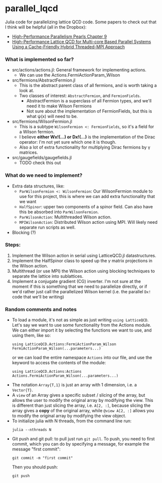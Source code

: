 # parallel_lqcd
Julia code for parallelizing lattice QCD code. Some papers to check out that I think will be helpful (all in the Dropbox):
- [High-Performance Parallelism Pearls Chapter 9](https://github.com/poare/parallel_lqcd/blob/main/Chapter-9---Wilson-Dslash-Kernel-From-Lattice_2015_High-Performance-Parallel.pdf)
- [High-Performance Lattice QCD for Multi-core Based Parallel Systems Using a Cache-Friendly Hybrid Threaded-MPI Approach](https://ieeexplore.ieee.org/stamp/stamp.jsp?tp=&arnumber=6114421)

### What is implemented so far?
- src/actions/actions.jl: General framework for implementing actions.
  - We can use the Actions.FermiActionParam_Wilson
- src/fermions/AbstractFermion.jl
  - This is the abstract parent class of all fermions, and is worth taking a look at.
  - Two classes of interest: ```AbstractFermion```, and ```FermionFields```.
    - AbstractFermion is a superclass of all Fermion types, and we'll need it to make Wilson Fermions
    - Not sure about the implementation of FermionFields, but this is what ψ(x) will need to be.
- src/fermions/WilsonFermion.jl
  - This is a subtype ```WilsonFermion <: FermionFields```, so it's a field for a Wilson fermion.
  - I believe **either Wx!(...) or Dx!(...)** is the implementation of the Dirac operator: I'm not yet sure which one it is though.
  - Also a lot of extra functionality for multiplying Dirac fermions by γ matrices.
- src/gaugefields/gaugefields.jl
  - TODO check this out

### What do we need to implement?
- Extra data structures, like:
  - ```ParWilsonFermion <: WilsonFermion```: Our WilsonFermion module to use for this project, this is where we can add extra functionality that we want
  - ```HalfSpinor```: upper two components of a spinor field. Can also have this be absorbed into ```ParWilsonFermion```.
  - ```ParWilsonAction```: Multithreaded Wilson action.
  - ```MPIWilsonAction```: Distributed Wilson action using MPI. Will likely need separate run scripts as well.
- Blocking (?)

### Steps:
1. Implement the Wilson action in serial using LatticeQCD.jl datastructures.
2. Implement the HalfSpinor class to speed up the $\gamma$ matrix projections in the Wilson action.
3. Multithread (or use MPI) the Wilson action using blocking techniques to separate the lattice into sublattices.
4. Implement a conjugate gradient (CG) inverter. I'm not sure at the moment if this is something that we need to parallelize directly, or if we'd rather just call the parallelized Wilson kernel (i.e. the parallel ```Dx!``` code that we'll be writing)

### Random comments and notes
- To load a module, it's not as simple as just writing ```using LatticeQCD```. Let's say we want to use some functionality from the Actions module. We can either import it by selecting the functions we want to use, and using them, like so:
  ```
  using LatticeQCD.Actions:FermiActionParam_Wilson
  FermiActionParam_Wilson(...parameters...)
  ```
  or we can load the entire namespace ```Actions``` into our file, and use the keyword to access the contents of the module:
  ```
  using LatticeQCD.Actions:Actions
  Actions.FermiActionParam_Wilson(...parameters...)
  ```
- The notation ```Array{T,1}``` is just an array with 1 dimension, i.e. a ```Vector{T}```.
- A ```view``` of an Array gives a specific subset / slicing of the array, but allows the user to modify the original array by modifying the view. This is different than just slicing the array, i.e. ```A[2, :]```, because slicing the array gives a **copy** of the original array, while ```@view A[2, :]``` allows you to modify the original array by modifying the view object.
- To initialize julia with N threads, from the command line run:
  ```
  julia --nthreads N
  ```
- Git push and git pull: to pull just run ```git pull```. To push, you need to first commit, which you can do by specifying a message, for example the message "first commit":
  ```
  git commit -m "first commit"
  ```
  Then you should push:
  ```
  git push
  ```
